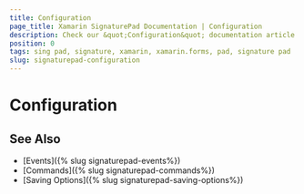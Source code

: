 ```yaml
---
title: Configuration
page_title: Xamarin SignaturePad Documentation | Configuration
description: Check our &quot;Configuration&quot; documentation article for Telerik SignaturePad for Xamarin control.
position: 0
tags: sing pad, signature, xamarin, xamarin.forms, pad, signature pad
slug: signaturepad-configuration
---
```


# Configuration


## See Also

- [Events]({% slug signaturepad-events%})
- [Commands]({% slug signaturepad-commands%})
- [Saving Options]({% slug signaturepad-saving-options%})